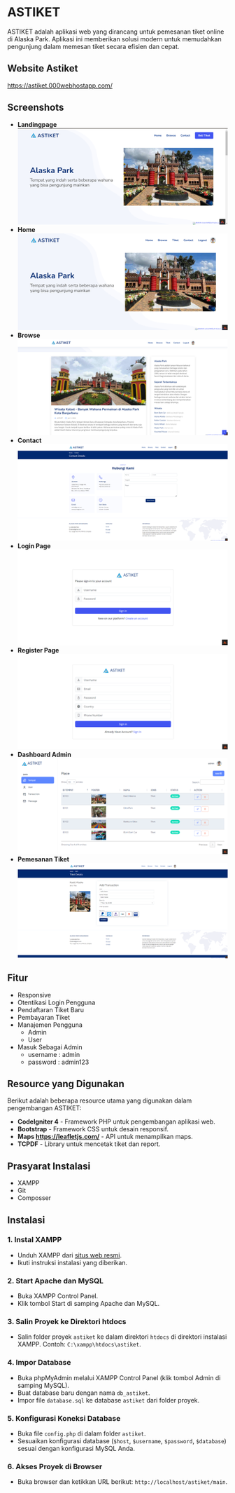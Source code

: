 # ASTIKET

ASTIKET adalah aplikasi web yang dirancang untuk pemesanan tiket online di Alaska Park. Aplikasi ini memberikan solusi modern untuk memudahkan pengunjung dalam memesan tiket secara efisien dan cepat.

## Website Astiket
https://astiket.000webhostapp.com/

## Screenshots
- **Landingpage**
  ![Landingpage](tampilansebelumlogin.png)
- **Home**
  ![Home](tampilansesudahlogin.png)
- **Browse**
  ![Browse](halamanbrowse.png)
- **Contact**
  ![Contact](halamancontact.png)
- **Login Page**
  ![Login Page](login.png)
- **Register Page**
  ![Register Page](register.png)
- **Dashboard Admin**
  ![Dashboard](dashboardadmin.png)
- **Pemesanan Tiket**
  ![Pemesanan Tiket](pembayarantiket.png)

## Fitur

- Responsive
- Otentikasi Login Pengguna
- Pendaftaran Tiket Baru
- Pembayaran Tiket
- Manajemen Pengguna
  - Admin
  - User
- Masuk Sebagai Admin
  - username  : admin
  - password  : admin123

## Resource yang Digunakan

Berikut adalah beberapa resource utama yang digunakan dalam pengembangan ASTIKET:

- **CodeIgniter 4** - Framework PHP untuk pengembangan aplikasi web.
- **Bootstrap** - Framework CSS untuk desain responsif.
- **Maps https://leafletjs.com/** - API untuk menampilkan maps.
- **TCPDF** - Library untuk mencetak tiket dan report.

## Prasyarat Instalasi

- XAMPP
- Git
- Composser

## Instalasi

### 1. Instal XAMPP

- Unduh XAMPP dari [situs web resmi](https://www.apachefriends.org/index.html).
- Ikuti instruksi instalasi yang diberikan.

### 2. Start Apache dan MySQL

- Buka XAMPP Control Panel.
- Klik tombol Start di samping Apache dan MySQL.

### 3. Salin Proyek ke Direktori htdocs

- Salin folder proyek `astiket` ke dalam direktori `htdocs` di direktori instalasi XAMPP. 
  Contoh: `C:\xampp\htdocs\astiket`.

### 4. Impor Database

- Buka phpMyAdmin melalui XAMPP Control Panel (klik tombol Admin di samping MySQL).
- Buat database baru dengan nama `db_astiket`.
- Impor file `database.sql` ke database `astiket` dari folder proyek.

### 5. Konfigurasi Koneksi Database

- Buka file `config.php` di dalam folder `astiket`.
- Sesuaikan konfigurasi database (`$host`, `$username`, `$password`, `$database`) sesuai dengan konfigurasi MySQL Anda.

### 6. Akses Proyek di Browser

- Buka browser dan ketikkan URL berikut: `http://localhost/astiket/main`.

